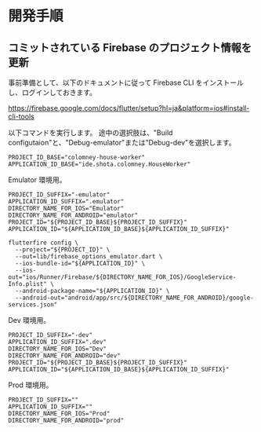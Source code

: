 # 開発手順

## コミットされている Firebase のプロジェクト情報を更新

事前準備として、以下のドキュメントに従って Firebase CLI をインストールし、ログインしておきます。

https://firebase.google.com/docs/flutter/setup?hl=ja&platform=ios#install-cli-tools

以下コマンドを実行します。 途中の選択肢は、"Build configutaion"と、"Debug-emulator"または"Debug-dev"を選択します。

```shell
PROJECT_ID_BASE="colomney-house-worker"
APPLICATION_ID_BASE="ide.shota.colomney.HouseWorker"
```

Emulator 環境用。

```shell
PROJECT_ID_SUFFIX="-emulator"
APPLICATION_ID_SUFFIX=".emulator"
DIRECTORY_NAME_FOR_IOS="Emulator"
DIRECTORY_NAME_FOR_ANDROID="emulator"
PROJECT_ID="${PROJECT_ID_BASE}${PROJECT_ID_SUFFIX}"
APPLICATION_ID="${APPLICATION_ID_BASE}${APPLICATION_ID_SUFFIX}"
```

```shell
flutterfire config \
  --project="${PROJECT_ID}" \
  --out=lib/firebase_options_emulator.dart \
  --ios-bundle-id="${APPLICATION_ID}" \
  --ios-out="ios/Runner/Firebase/${DIRECTORY_NAME_FOR_IOS}/GoogleService-Info.plist" \
  --android-package-name="${APPLICATION_ID}" \
  --android-out="android/app/src/${DIRECTORY_NAME_FOR_ANDROID}/google-services.json"
```

Dev 環境用。

```shell
PROJECT_ID_SUFFIX="-dev"
APPLICATION_ID_SUFFIX=".dev"
DIRECTORY_NAME_FOR_IOS="Dev"
DIRECTORY_NAME_FOR_ANDROID="dev"
PROJECT_ID="${PROJECT_ID_BASE}${PROJECT_ID_SUFFIX}"
APPLICATION_ID="${APPLICATION_ID_BASE}${APPLICATION_ID_SUFFIX}"
```

Prod 環境用。

```shell
PROJECT_ID_SUFFIX=""
APPLICATION_ID_SUFFIX=""
DIRECTORY_NAME_FOR_IOS="Prod"
DIRECTORY_NAME_FOR_ANDROID="prod"
```
